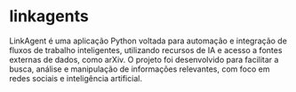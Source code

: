# linkagents

LinkAgent é uma aplicação Python voltada para automação e integração de fluxos de trabalho inteligentes, utilizando recursos de IA e acesso a fontes externas de dados, como arXiv. O projeto foi desenvolvido para facilitar a busca, análise e manipulação de informações relevantes, com foco em redes sociais e inteligência artificial.